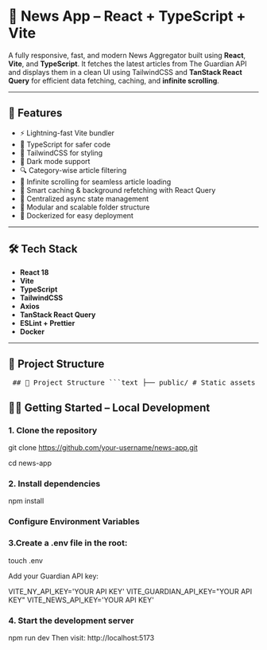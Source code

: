 # 📰 News App – React + TypeScript + Vite

A fully responsive, fast, and modern News Aggregator built using **React**, **Vite**, and **TypeScript**. It fetches the latest articles from The Guardian API and displays them in a clean UI using TailwindCSS and **TanStack React Query** for efficient data fetching, caching, and **infinite scrolling**.

---

## 🚀 Features

- ⚡️ Lightning-fast Vite bundler
- 📄 TypeScript for safer code
- 🎨 TailwindCSS for styling
- 🌙 Dark mode support
- 🔍 Category-wise article filtering
- 🔁 Infinite scrolling for seamless article loading
- 🧠 Smart caching & background refetching with React Query
- 📡 Centralized async state management
- 🧱 Modular and scalable folder structure
- 🐳 Dockerized for easy deployment

---

## 🛠️ Tech Stack

- **React 18**
- **Vite**
- **TypeScript**
- **TailwindCSS**
- **Axios**
- **TanStack React Query**
- **ESLint + Prettier**
- **Docker**

---

## 📁 Project Structure

<pre lang="md"> ## 📁 Project Structure ```text ├── public/ # Static assets like favicon, index.html, etc. ├── src/ │ ├── api/ # Axios clients and API functions │ ├── components/ # Reusable UI components │ ├── config/ # Global app configs (e.g. React Query client setup) │ ├── context/ # React context providers │ ├── hooks/ # Custom hooks (e.g. infinite scrolling) │ ├── pages/ # Page-level components │ ├── types/ # TypeScript interfaces and types │ ├── App.tsx # Main application wrapper │ └── main.tsx # Entry point ├── .env # Environment variables ├── Dockerfile # Docker build instructions ├── vite.config.ts # Vite configuration └── README.md # Project documentation ``` </pre>

## 🧑‍💻 Getting Started – Local Development

### 1. Clone the repository


git clone https://github.com/your-username/news-app.git

cd news-app

### 2. Install dependencies
npm install

### Configure Environment Variables

### 3.Create a .env file in the root:
touch .env

Add your Guardian API key:

VITE_NY_API_KEY='YOUR API KEY'
VITE_GUARDIAN_API_KEY="YOUR API KEY"
VITE_NEWS_API_KEY='YOUR API KEY'

### 4. Start the development server
npm run dev
Then visit: http://localhost:5173